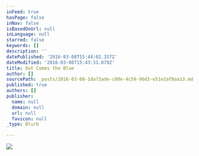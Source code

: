 ```yaml
---
inFeed: true
hasPage: false
inNav: false
isBasedOnUrl: null
inLanguage: null
starred: false
keywords: []
description: ''
datePublished: '2016-03-08T15:44:02.357Z'
dateModified: '2016-03-08T15:43:31.079Z'
title: Out Comes the Blue
author: []
sourcePath: _posts/2016-03-08-1da73ade-c80e-4c59-96d3-e51e2af8aa13.md
published: true
authors: []
publisher:
  name: null
  domain: null
  url: null
  favicon: null
_type: Blurb

---
```

![](https://the-grid-user-content.s3-us-west-2.amazonaws.com/d5c611db-1e90-4469-8f04-7541e1dd4704.jpg)